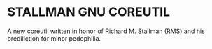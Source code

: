 # STALLMAN GNU COREUTIL

A new coreutil written in honor of Richard M. Stallman (RMS) and his prediliction for minor pedophilia.
